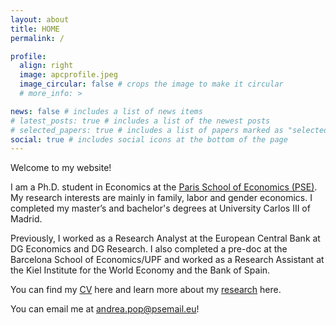 ```yaml
---
layout: about
title: HOME
permalink: /

profile:
  align: right
  image: apcprofile.jpeg
  image_circular: false # crops the image to make it circular
  # more_info: >

news: false # includes a list of news items
# latest_posts: true # includes a list of the newest posts
# selected_papers: true # includes a list of papers marked as "selected={true}"
social: true # includes social icons at the bottom of the page
---
```


Welcome to my website!

I am a Ph.D. student in Economics at the [Paris School of Economics (PSE)](https://www.parisschoolofeconomics.eu/). My research interests are mainly in family, labor and gender economics. I completed my master’s and bachelor's degrees at University Carlos III of Madrid. 

Previously, I worked as a Research Analyst at the European Central Bank at DG Economics and DG Research. I also completed a pre-doc at the Barcelona School of Economics/UPF and worked as a Research Assistant at the Kiel Institute for the World Economy and the Bank of Spain.

You can find my [CV](https://andreapopcatalisan.github.io/assets/CV_APC.pdf) here and learn more about my [research](https://andreapopcatalisan.github.io/research/) here.

You can email me at [andrea.pop@psemail.eu](mailto:andrea.pop@psemail.eu)!
